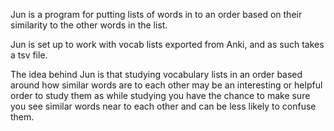 Jun is a program for putting lists of words in to an order based on their
similarity to the other words in the list.

Jun is set up to work with vocab lists exported from Anki, and as such takes a
tsv file.

The idea behind Jun is that studying vocabulary lists in an order based around
how similar words are to each other may be an interesting or helpful order to
study them as while studying you have the chance to make sure you see similar
words near to each other and can be less likely to confuse them.


